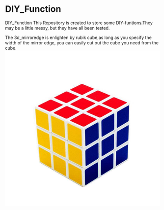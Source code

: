 # DIY_Function
DIY_Function
This Repository is created to store some DIY-funtions.They may be a little messy, but they have all been tested.

The 3d_mirroredge is enlighten by rubik cube,as long as you specify the width of the mirror edge, you can easily cut out the cube you need from the cube.
![image](https://github.com/limuyang0404/DIY_Function/blob/main/img/rubik.jpg)
